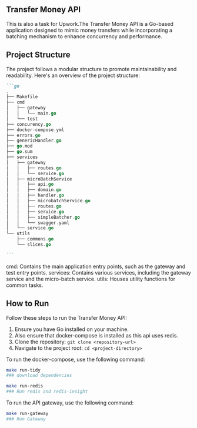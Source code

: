 ## Transfer Money API

This is also a task for Upwork.The Transfer Money API is a Go-based application designed to mimic money transfers while incorporating a batching mechanism to enhance concurrency and performance.

## Project Structure

The project follows a modular structure to promote maintainability and readability. Here's an overview of the project structure:

````markdown
```go
.
├── Makefile
├── cmd
│   ├── gateway
│   │   └── main.go
│   └── test
├── concurency.go
├── docker-compose.yml
├── errors.go
├── genericHandler.go
├── go.mod
├── go.sum
├── services
│   ├── gateway
│   │   ├── routes.go
│   │   └── service.go
│   ├── microBatchService
│   │   ├── api.go
│   │   ├── domain.go
│   │   ├── handler.go
│   │   ├── microbatchService.go
│   │   ├── routes.go
│   │   ├── service.go
│   │   ├── simpleBatcher.go
│   │   └── swagger.yaml
│   └── service.go
└── utils
    ├── commons.go
    └── slices.go

```
````

cmd: Contains the main application entry points, such as the gateway and test entry points.
services: Contains various services, including the gateway service and the micro-batch service.
utils: Houses utility functions for common tasks.

## How to Run

Follow these steps to run the Transfer Money API:

1. Ensure you have Go installed on your machine.
2. Also ensure that docker-compose is installed as this api uses redis.
3. Clone the repository: `git clone <repository-url>`
4. Navigate to the project root: `cd <project-directory>`

To run the docker-compose, use the following command:

```bash
make run-tidy
### download dependencies
```

```bash
make run-redis
### Run redis and redis-insight
```

To run the API gateway, use the following command:

```bash
make run-gateway
### Run Gateway

```
